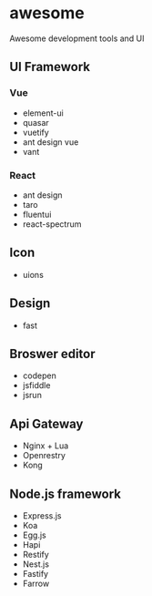 # awesome
Awesome development tools and UI

## UI Framework

### Vue

- element-ui
- quasar
- vuetify
- ant design vue
- vant

### React

- ant design
- taro
- fluentui
- react-spectrum

## Icon

- uions

## Design

- fast

## Broswer editor

- codepen
- jsfiddle
- jsrun

## Api Gateway

- Nginx + Lua
- Openrestry
- Kong

## Node.js framework
- Express.js
- Koa
- Egg.js
- Hapi
- Restify
- Nest.js
- Fastify
- Farrow

